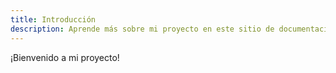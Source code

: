 ```yaml
---
title: Introducción
description: Aprende más sobre mi proyecto en este sitio de documentación construido con Starlight.
---
```


¡Bienvenido a mi proyecto!